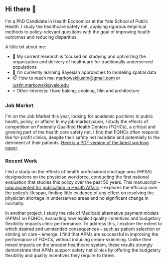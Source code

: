 ## Hi there 👋

I'm a PhD Candidate in Health Economics at the Yale School of Public Health. I study the healthcare safety net, applying rigorous empirical methods to policy-relevant questions with the goal of improving health outcomes and reducing disparities.


A little bit about me:
- 🔭 My current research is focused on studying and optimizing the organization and delivery of healthcare for traditionally underserved populations
- 🌱 I’m currently learning Bayesian approaches to modeling spatial data
- 📫 How to reach me: markowskijustin@gmail.com or justin.markowski@yale.edu
- ⚡ Other Interests: I love baking, cooking, film and architecture


### Job Market
I'm on the Job Market this year, looking for academic positions in public health, policy, or affairs! In my job market paper, I study the effects of competition on Federally Qualified Health Centers (FQHCs), a critical and growing part of the health care safety net. I find that FQHCs often respond like for-profit clinics, despite their safety net mandate and potentially to the detriment of their patients. [Here is a PDF version of the latest working paper](https://github.com/markowskijustin/Competition/blob/main/documentation/Markowski%20Writing%20Sample%20Competition.pdf).


### Recent Work
I led a study on the effects of health professional shortage area (HPSA) designations on the physician workforce, conducting the first national evaluation that studies this policy over the past 50 years. This manuscript – [now accepted for publication in Health Affairs]() – explores the efficacy over the policy’s lifespan, finding little evidence of any effect on resolving the physician shortage in underserved areas and no significant change in mortality.

In another project, I study the role of Medicaid alternative payment models (APMs) on FQHCs, evaluating how explicit quality incentives and budgetary flexibility impacts clinic performance. To address this, I explore the extent to which desired and unintended consequences – such as patient selection or stinting on care – emerge. I find that APMs are successful in improving the performance of FQHCs, without inducing cream-skimming. Unlike their mixed impacts on the broader healthcare system, these results strongly demonstrate that APMs support safety net clinics by offering the budgetary flexibility and quality incentives they require to thrive. 


<!--
**markowskijustin/markowskijustin** is a ✨ _special_ ✨ repository because its `README.md` (this file) appears on your GitHub profile.

Here are some ideas to get you started:

- 🔭 I’m currently working on ...
- 🌱 I’m currently learning ...
- 👯 I’m looking to collaborate on ...
- 🤔 I’m looking for help with ...
- 💬 Ask me about ...
- 📫 How to reach me: ...
- 😄 Pronouns: ...
- ⚡ Fun fact: ...
-->
